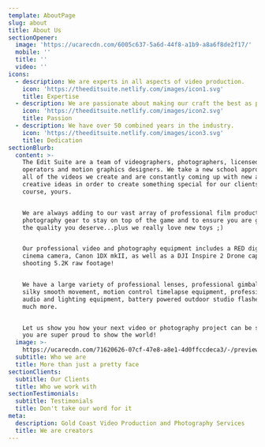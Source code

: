 ```yaml
---
template: AboutPage
slug: about
title: About Us
sectionOpener:
  image: 'https://ucarecdn.com/6005c637-5a6d-44f8-a1b9-a8a6f8de2f17/'
  mobile: ''
  title: ''
  video: ''
icons:
  - description: We are experts in all aspects of video production.
    icon: 'https://theeditsuite.netlify.com/images/icon1.svg'
    title: Expertise
  - description: We are passionate about making our craft the best as possible.
    icon: 'https://theeditsuite.netlify.com/images/icon2.svg'
    title: Passion
  - description: We have over 50 combined years in the industry.
    icon: 'https://theeditsuite.netlify.com/images/icon3.svg'
    title: Dedication
sectionBlurb:
  content: >-
    The Edit Suite are a team of videographers, photographers, licensed drone
    operators and motion graphics designers. We take a new school approach to
    all of the videos we create and are constantly coming up with new and
    creative ideas in order to create something special for our clients and of
    course, yours.


    We are always adding to our vast array of professional film production and
    photography gear to stay on top of the game and to ensure you are getting
    the quality you deserve...plus we really love new toys ;)


    Our professional video and photography equipment includes a RED digital
    cinema camera, Canon 1DX mkII, as well as a DJI Inspire 2 Drone capable of
    shooting 5.2K raw footage!


    We have a large variety of professional lenses, professional gimbals for
    silky smooth movement, motion control timelapse equipment, professional
    audio and lighting equipment, battery powered outdoor studio flashes and
    much more.


    Let us show you how your next video or photography project can be something
    you are super proud to show the world!
  image: >-
    https://ucarecdn.com/71620626-07cf-47e8-a8e1-4d0ffccdeca3/-/preview/-/enhance/43/
  subtitle: Who we are
  title: More than just a pretty face
sectionClients:
  subtitle: Our Clients
  title: Who we work with
sectionTestimonials:
  subtitle: Testimonials
  title: Don't take our word for it
meta:
  description: Gold Coast Video Production and Photography Services
  title: We are creators
---
```


